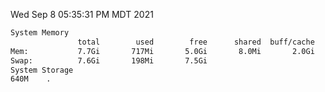 Wed Sep  8 05:35:31 PM MDT 2021
```bash
System Memory
               total        used        free      shared  buff/cache   available
Mem:           7.7Gi       717Mi       5.0Gi       8.0Mi       2.0Gi       6.6Gi
Swap:          7.6Gi       198Mi       7.5Gi
System Storage
640M	.
```
```bash
